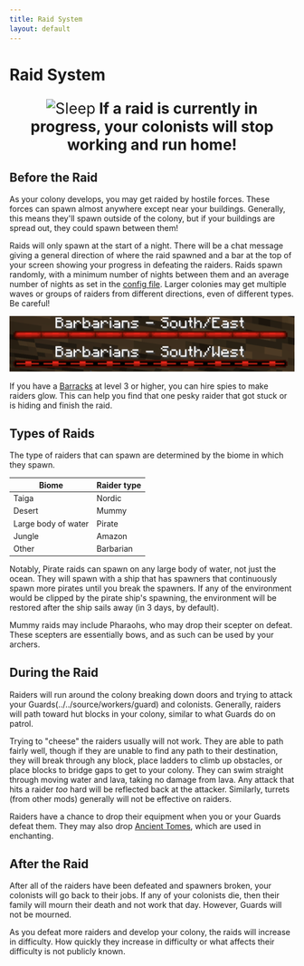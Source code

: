 ```yaml
---
title: Raid System
layout: default
---
```

# Raid System

<p style="text-align:center; font-size:20pt;"><img src="../../assets/images/misc/Sleep.png" alt="Sleep"><b> If a raid is currently in progress, your colonists will stop working and run home!</b></p>

## Before the Raid
As your colony develops, you may get raided by hostile forces. These forces can spawn almost anywhere except near your buildings. Generally, this means they'll spawn outside of the colony, but if your buildings are spread out, they could spawn between them!

Raids will only spawn at the start of a night. There will be a chat message giving a general direction of where the raid spawned and a bar at the top of your screen showing your progress in defeating the raiders. Raids spawn randomly, with a minimum number of nights between them and an average number of nights as set in the [config file](../../source/misc/configfile). Larger colonies may get multiple waves or groups of raiders from different directions, even of different types. Be careful!

<img src="../../assets/images/misc/multiRaidBars.png" alt="Multiple barbarian raids in progress">

If you have a [Barracks](../../source/buildings/barracks) at level 3 or higher, you can hire spies to make raiders glow. This can help you find that one pesky raider that got stuck or is hiding and finish the raid.

## Types of Raids
The type of raiders that can spawn are determined by the biome in which they spawn.

| Biome               | Raider type      |
| ------------------- | ---------------- |
| Taiga               | Nordic           |
| Desert              | Mummy            |
| Large body of water | Pirate           |
| Jungle              | Amazon           |
| Other               | Barbarian        |

Notably, Pirate raids can spawn on any large body of water, not just the ocean. They will spawn with a ship that has spawners that continuously spawn more pirates until you break the spawners. If any of the environment would be clipped by the pirate ship's spawning, the environment will be restored after the ship sails away (in 3 days, by default).

Mummy raids may include Pharaohs, who may drop their scepter on defeat. These scepters are essentially bows, and as such can be used by your archers.

## During the Raid
Raiders will run around the colony breaking down doors and trying to attack your Guards(../../source/workers/guard) and colonists. Generally, raiders will path toward hut blocks in your colony, similar to what Guards do on patrol.

Trying to "cheese" the raiders usually will not work. They are able to path fairly well, though if they are unable to find any path to their destination, they will break through any block, place ladders to climb up obstacles, or place blocks to bridge gaps to get to your colony. They can swim straight through moving water and lava, taking no damage from lava. Any attack that hits a raider *too* hard will be reflected back at the attacker. Similarly, turrets (from other mods) generally will not be effective on raiders.

Raiders have a chance to drop their equipment when you or your Guards defeat them. They may also drop [Ancient Tomes](../../source/items/ancient_tome), which are used in enchanting.

## After the Raid
After all of the raiders have been defeated and spawners broken, your colonists will go back to their jobs. If any of your colonists die, then their family will mourn their death and not work that day. However, Guards will not be mourned.

As you defeat more raiders and develop your colony, the raids will increase in difficulty. How quickly they increase in difficulty or what affects their difficulty is not publicly known.
